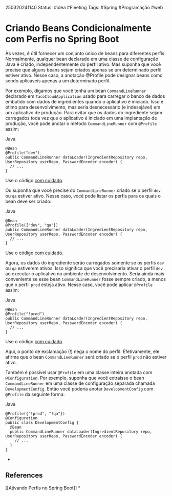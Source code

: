250320241140
Status: #idea #Fleeting 
Tags: #Spring #Programação #web 
# Criando Beans Condicionalmente com Perfis no Spring Boot
Às vezes, é útil fornecer um conjunto único de beans para diferentes perfis. Normalmente, qualquer bean declarado em uma classe de configuração Java é criado, independentemente do perfil ativo. Mas suponha que você precise que alguns beans sejam criados apenas se um determinado perfil estiver ativo. Nesse caso, a anotação @Profile pode designar beans como sendo aplicáveis apenas a um determinado perfil.

Por exemplo, digamos que você tenha um bean `CommandLineRunner` declarado em `TacoCloudApplication` usado para carregar o banco de dados embutido com dados de ingredientes quando o aplicativo é iniciado. Isso é ótimo para desenvolvimento, mas seria desnecessário (e indesejável) em um aplicativo de produção. Para evitar que os dados do ingrediente sejam carregados toda vez que o aplicativo é iniciado em uma implantação de produção, você pode anotar o método `CommandLineRunner` com `@Profile` assim:

Java

```
@Bean
@Profile("dev")
public CommandLineRunner dataLoader(IngredientRepository repo, UserRepository userRepo, PasswordEncoder encoder) {
  // ...
}
```

Use o código [com cuidado](https://gemini.google.com/faq#coding).

Ou suponha que você precise do `CommandLineRunner` criado se o perfil `dev` ou `qa` estiver ativo. Nesse caso, você pode listar os perfis para os quais o bean deve ser criado:

Java

```
@Bean
@Profile({"dev", "qa"})
public CommandLineRunner dataLoader(IngredientRepository repo, UserRepository userRepo, PasswordEncoder encoder) {
  // ...
}
```

Use o código [com cuidado](https://gemini.google.com/faq#coding).

Agora, os dados do ingrediente serão carregados somente se os perfis `dev` ou `qa` estiverem ativos. Isso significa que você precisaria ativar o perfil `dev` ao executar o aplicativo no ambiente de desenvolvimento. Seria ainda mais conveniente se esse bean `CommandLineRunner` fosse sempre criado, a menos que o perfil `prod` esteja ativo. Nesse caso, você pode aplicar `@Profile` assim:

Java

```
@Bean
@Profile("!prod")
public CommandLineRunner dataLoader(IngredientRepository repo, UserRepository userRepo, PasswordEncoder encoder) {
  // ...
}
```

Use o código [com cuidado](https://gemini.google.com/faq#coding).

Aqui, o ponto de exclamação (!) nega o nome do perfil. Efetivamente, ele afirma que o bean `CommandLineRunner` será criado se o perfil `prod` não estiver ativo.

Também é possível usar `@Profile` em uma classe inteira anotada com `@Configuration`. Por exemplo, suponha que você extraísse o bean `CommandLineRunner` em uma classe de configuração separada chamada `DevelopmentConfig`. Então você poderia anotar `DevelopmentConfig` com `@Profile` da seguinte forma:

Java

```
@Profile({"!prod", "!qa"})
@Configuration
public class DevelopmentConfig {
  @Bean
  public CommandLineRunner dataLoader(IngredientRepository repo, UserRepository userRepo, PasswordEncoder encoder) {
    // ...
  }
}
```
*
## References
[[Ativando Perfis no Spring Boot]]
*
